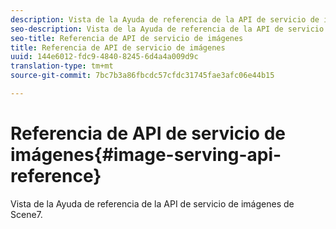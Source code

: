 ```yaml
---
description: Vista de la Ayuda de referencia de la API de servicio de imágenes de Scene7.
seo-description: Vista de la Ayuda de referencia de la API de servicio de imágenes de Scene7.
seo-title: Referencia de API de servicio de imágenes
title: Referencia de API de servicio de imágenes
uuid: 144e6012-fdc9-4840-8245-6d4a4a009d9c
translation-type: tm+mt
source-git-commit: 7bc7b3a86fbcdc57cfdc31745fae3afc06e44b15

---
```



# Referencia de API de servicio de imágenes{#image-serving-api-reference}

Vista de la Ayuda de referencia de la API de servicio de imágenes de Scene7.

